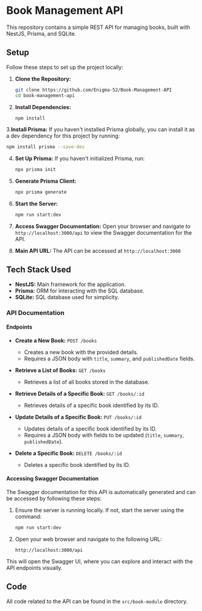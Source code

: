 # Book Management API

This repository contains a simple REST API for managing books, built with NestJS, Prisma, and SQLite.

## Setup

Follow these steps to set up the project locally:

1. **Clone the Repository:**
   ```bash
   git clone https://github.com/Enigma-52/Book-Management-API
   cd book-management-api
   ```

2. **Install Dependencies:**
   ```bash
   npm install
   ```

3.**Install Prisma:**
   If you haven't installed Prisma globally, you can install it as a dev dependency for this project by running:
   ```bash
   npm install prisma --save-dev
   ```

4. **Set Up Prisma:**
   If you haven't initialized Prisma, run:
   ```bash
   npx prisma init
   ```

5. **Generate Prisma Client:**
   ```bash
   npx prisma generate
   ```

6. **Start the Server:**
   ```bash
   npm run start:dev
   ```

7. **Access Swagger Documentation:**
   Open your browser and navigate to `http://localhost:3000/api` to view the Swagger documentation for the API.

8. **Main API URL:**
   The API can be accessed at `http://localhost:3000`

## Tech Stack Used

- **NestJS:** Main framework for the application.
- **Prisma:** ORM for interacting with the SQL database.
- **SQLite:** SQL database used for simplicity.

### API Documentation

#### Endpoints

- **Create a New Book:** `POST /books`
  - Creates a new book with the provided details.
  - Requires a JSON body with `title`, `summary`, and `publishedDate` fields.

- **Retrieve a List of Books:** `GET /books`
  - Retrieves a list of all books stored in the database.

- **Retrieve Details of a Specific Book:** `GET /books/:id`
  - Retrieves details of a specific book identified by its ID.

- **Update Details of a Specific Book:** `PUT /books/:id`
  - Updates details of a specific book identified by its ID.
  - Requires a JSON body with fields to be updated (`title`, `summary`, `publishedDate`).

- **Delete a Specific Book:** `DELETE /books/:id`
  - Deletes a specific book identified by its ID.

#### Accessing Swagger Documentation

The Swagger documentation for this API is automatically generated and can be accessed by following these steps:

1. Ensure the server is running locally. If not, start the server using the command:
   ```bash
   npm run start:dev
   ```

2. Open your web browser and navigate to the following URL:
   ```
   http://localhost:3000/api
   ```

This will open the Swagger UI, where you can explore and interact with the API endpoints visually.

## Code

All code related to the API can be found in the `src/book-module` directory.
